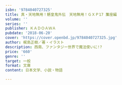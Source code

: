 ```yaml
---
isbn: '9784040727325'
title: 真・天地無用！魎皇鬼外伝　天地無用！ＧＸＰ17 簾座編
volume: ''
series: ''
publisher: ＫＡＤＯＡＷＡ
pubdate: '2018-06-20'
cover: 'https://cover.openbd.jp/9784040727325.jpg'
author: 梶島正樹／著・イラスト
description: 西南、ファンタジー世界で魔法使いに!?
price: '660'
genre: ''
target: 一般
format: 文庫
content: 日本文学、小説・物語

---
```

